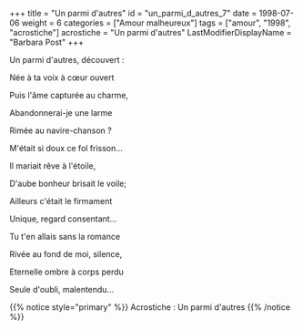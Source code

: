 +++
title = "Un parmi d'autres"
id = "un_parmi_d_autres_7"
date = 1998-07-06
weight = 6
categories = ["Amour malheureux"]
tags = ["amour", "1998", "acrostiche"]
acrostiche = "Un parmi d'autres"
LastModifierDisplayName = "Barbara Post"
+++

Un parmi d'autres, découvert :

Née à ta voix à cœur ouvert

Puis l'âme capturée au charme,

Abandonnerai-je une larme

Rimée au navire-chanson ?

M'était si doux ce fol frisson...

Il mariait rêve à l'étoile,

D'aube bonheur brisait le voile;

Ailleurs c'était le firmament

Unique, regard consentant...

Tu t'en allais sans la romance

Rivée au fond de moi, silence,

Eternelle ombre à corps perdu

Seule d'oubli, malentendu...

{{% notice style="primary" %}}
Acrostiche : Un parmi d'autres
{{% /notice %}}
